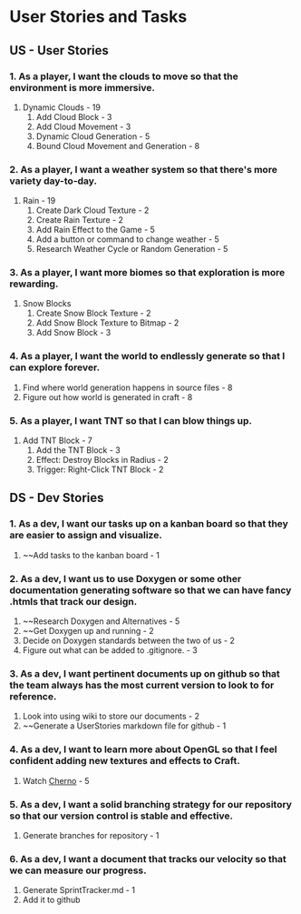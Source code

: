 # User Stories and Tasks

## US - User Stories
### 1. As a player, I want the clouds to move so that the environment is more immersive.
1. Dynamic Clouds - 19
    1. Add Cloud Block - 3
    2. Add Cloud Movement - 3
    3. Dynamic Cloud Generation - 5
    4. Bound Cloud Movement and Generation - 8
### 2. As a player, I want a weather system so that there's more variety day-to-day.
1. Rain - 19
    1. Create Dark Cloud Texture - 2
    2. Create Rain Texture - 2
    3. Add Rain Effect to the Game - 5
    4. Add a button or command to change weather - 5
    5. Research Weather Cycle or Random Generation - 5
### 3. As a player, I want more biomes so that exploration is more rewarding.
1. Snow Blocks
    1. Create Snow Block Texture - 2
    2. Add Snow Block Texture to Bitmap - 2
    3. Add Snow Block - 3
### 4. As a player, I want the world to endlessly generate so that I can explore forever.
1. Find where world generation happens in source files - 8
2. Figure out how world is generated in craft - 8
### 5. As a player, I want TNT so that I can blow things up.
1. Add TNT Block - 7
    1. Add the TNT Block - 3
    2. Effect: Destroy Blocks in Radius - 2
    3. Trigger: Right-Click TNT Block - 2

## DS - Dev Stories
### 1. As a dev, I want our tasks up on a kanban board so that they are easier to assign and visualize. <br>
1. ~~Add tasks to the kanban board - 1
### 2. As a dev, I want us to use Doxygen or some other documentation generating software so that we can have fancy .htmls that track our design.
1. ~~Research Doxygen and Alternatives - 5
2. ~~Get Doxygen up and running - 2
3. Decide on Doxygen standards between the two of us - 2
4. Figure out what can be added to .gitignore. - 3
### 3. As a dev, I want pertinent documents up on github so that the team always has the most current version to look to for reference.
1. Look into using wiki to store our documents - 2
2. ~~Generate a UserStories markdown file for github - 1
### 4. As a dev, I want to learn more about OpenGL so that I feel confident adding new textures and effects to Craft.
1. Watch [Cherno](https://www.youtube.com/playlist?list=PLlrATfBNZ98foTJPJ_Ev03o2oq3-GGOS2) - 5
### 5. As a dev, I want a solid branching strategy for our repository so that our version control is stable and effective.
1. Generate branches for repository - 1
### 6. As a dev, I want a document that tracks our velocity so that we can measure our progress.
1. Generate SprintTracker.md - 1
2. Add it to github
